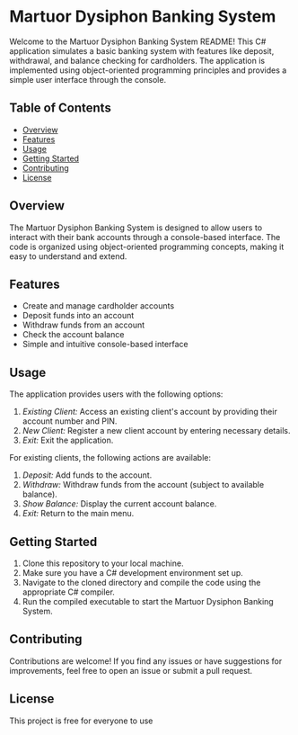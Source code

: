 # Martuor Dysiphon Banking System

Welcome to the Martuor Dysiphon Banking System README! This C# application simulates a basic banking system with features like deposit, withdrawal, and balance checking for cardholders. The application is implemented using object-oriented programming principles and provides a simple user interface through the console.

## Table of Contents

- [Overview](#overview)
- [Features](#features)
- [Usage](#usage)
- [Getting Started](#getting-started)
- [Contributing](#contributing)
- [License](#license)

## Overview

The Martuor Dysiphon Banking System is designed to allow users to interact with their bank accounts through a console-based interface. The code is organized using object-oriented programming concepts, making it easy to understand and extend.

## Features

- Create and manage cardholder accounts
- Deposit funds into an account
- Withdraw funds from an account
- Check the account balance
- Simple and intuitive console-based interface

## Usage

The application provides users with the following options:

1. *Existing Client:* Access an existing client's account by providing their account number and PIN.
2. *New Client:* Register a new client account by entering necessary details.
3. *Exit:* Exit the application.

For existing clients, the following actions are available:

1. *Deposit:* Add funds to the account.
2. *Withdraw:* Withdraw funds from the account (subject to available balance).
3. *Show Balance:* Display the current account balance.
4. *Exit:* Return to the main menu.

## Getting Started

1. Clone this repository to your local machine.
2. Make sure you have a C# development environment set up.
3. Navigate to the cloned directory and compile the code using the appropriate C# compiler.
4. Run the compiled executable to start the Martuor Dysiphon Banking System.

## Contributing

Contributions are welcome! If you find any issues or have suggestions for improvements, feel free to open an issue or submit a pull request.

## License

This project is free for everyone to use
